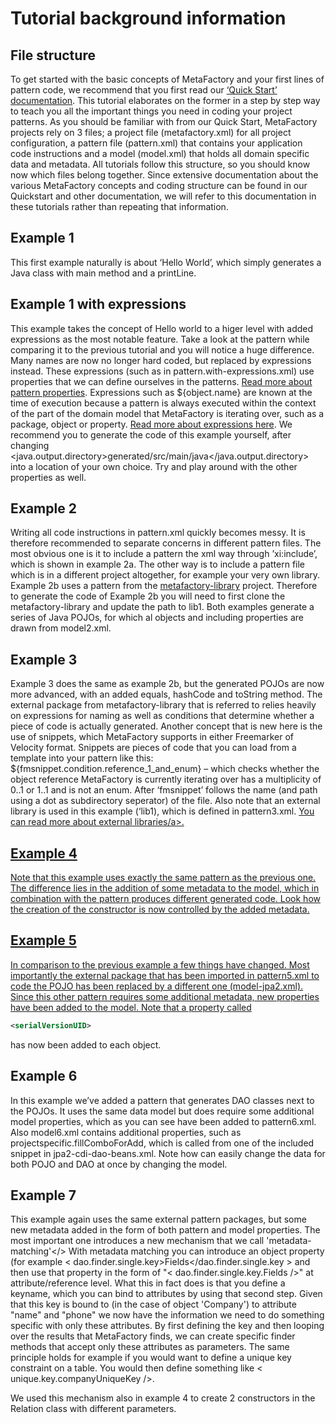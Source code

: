 # Tutorial background information

## File structure

To get started with the basic concepts of MetaFactory and your first lines of pattern code, we recommend that you first read our    <a href="https://www.metafactory.nl/document/quick-start/">‘Quick Start’ documentation</a>. This tutorial elaborates on the former in a step by step way to teach you all the important things you need in coding your project patterns.
As you should be familiar with from our Quick Start, MetaFactory projects rely on 3 files; a project file (metafactory.xml) for all project configuration, a pattern file (pattern.xml) that contains your application code instructions and a model (model.xml) that holds all domain specific data and metadata. All tutorials follow this structure, so you should know now which files belong together.
Since extensive documentation about the various MetaFactory concepts and coding structure can be found in our Quickstart and other documentation, we will refer to this documentation in these tutorials rather than repeating that information.

## Example 1

This first example naturally is about ‘Hello World’, which simply generates a Java class with main method and a printLine. 

## Example 1 with expressions

This example takes the concept of Hello world to a higer level with added expressions as the most notable feature. Take a look at the pattern while comparing it to the previous tutorial and you will notice a huge difference. Many names are now no longer hard coded, but replaced by expressions instead. These expressions (such as in pattern.with-expressions.xml) use properties that we can define ourselves in the patterns. <a href="https://www.metafactory.nl/document/xml-metafactorys-pattern-base/code-instruction-properties/">Read more about pattern properties</a>.
Expressions such as ${object.name} are known at the time of execution because a pattern is always executed within the context of the part of the domain model that MetaFactory is iterating over, such as a package, object or property. <a href="https://www.metafactory.nl/document/expressions-2/">Read more about expressions here</a>.
We recommend you to generate the code of this example yourself, after changing <java.output.directory>generated/src/main/java</java.output.directory> into a location of your own choice. Try and play around with the other properties as well.

## Example 2

Writing all code instructions in pattern.xml quickly becomes messy. It is therefore recommended to separate concerns in different pattern files. The most obvious one is it to include a pattern the xml way through ’xi:include’, which is shown in example 2a.
   The other way is to include a pattern file which is in a different project altogether, for example your very own library. Example 2b uses a pattern from the <a href="https://github.com/MetaFactory/metafactory-library">metafactory-library</a> project. Therefore to generate the code of Example 2b you will need to first clone the metafactory-library and update the path to lib1. 
   Both examples generate a series of Java POJOs, for which al objects and including properties are drawn from model2.xml.

## Example 3

Example 3 does the same as example 2b, but the generated POJOs are now more advanced, with an added equals, hashCode and toString method. The external package from metafactory-library that is referred to relies heavily on expressions for naming as well as conditions that determine whether a piece of code is actually generated. Another concept that is new here is the use of snippets, which MetaFactory supports in either Freemarker of Velocity format.
 Snippets are pieces of code that you can load from a template into your pattern like this: ${fmsnippet.condition.reference_1_and_enum} – which checks whether the object reference MetaFactory is currently iterating over has a multiplicity of 0..1 or 1..1 and is not an enum. After ‘fmsnippet’ follows the name (and path using a dot as subdirectory seperator) of the file. Also note that an external library is used in this example (‘lib1), which is defined in pattern3.xml. <a href="https://www.metafactory.nl/document/xml-metafactorys-pattern-base/external-libraries/">You can read more about external libraries/a>.
 
## Example 4

Note that this example uses exactly the same pattern as the previous one. The difference lies in the addition of some metadata to the model, which in combination with the pattern produces different generated code. Look how the creation of the constructor is now controlled by the added metadata.

## Example 5

In comparison to the previous example a few things have changed. Most importantly the external package that has been imported in pattern5.xml to code the POJO has been replaced by a different one (model-jpa2.xml). Since this other pattern requires some additional metadata, new properties have been added to the model. Note that a property called 

```xml
<serialVersionUID>
```

 has now been added to each object.

## Example 6

In this example we’ve added a pattern that generates DAO classes next to the POJOs. It uses the same data model but does require some additional model properties, which as you can see have been added to pattern6.xml. Also model6.xml contains additional properties, such as projectspecific.fillComboForAdd, which is called from one of the included snippet in jpa2-cdi-dao-beans.xml. Note how can easily change the data for both POJO and DAO at once by changing the model.

## Example 7

This example again uses the same external pattern packages, but some new metadata added in the form of both pattern and model properties. The most important one introduces a new mechanism that we call 'metadata-matching'</>
 With metadata matching you can introduce an object property (for example < dao.finder.single.key>Fields</dao.finder.single.key > and then use that property in the form of "< dao.finder.single.key.Fields />" at attribute/reference level. 
What this in fact does is that you define a keyname, which you can bind to attributes by using that second step. Given that this key is bound to (in the case of object 'Company') to attribute "name" and "phone" we now have the information we need to do something specific with only these attributes. By first defining the key and then looping over the results that MetaFactory finds, we can create specific finder methods that accept only these attributes as parameters.
The same principle holds for example if you would want to define a unique key constraint on a table. You would then define something like < unique.key.companyUniqueKey />.

We used this mechanism also in example 4 to create 2 constructors in the Relation class with different parameters.




